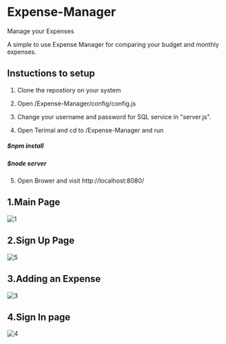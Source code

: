 # Expense-Manager
Manage your Expenses

A simple to use Expense Manager for comparing your budget and monthly expenses.

## Instuctions to setup

1. Clone the repostiory on your system

2. Open /Expense-Manager/config/config.js

3. Change your username and password for SQL service in "server.js".
4. Open Terimal and cd to /Expense-Manager and run
    
##### $npm install
    
##### $node server

5. Open Brower and visit http://localhost:8080/
## 1.Main Page
![1](https://user-images.githubusercontent.com/22850607/35586840-fb391bf8-0621-11e8-819c-f44606b5a4f4.png)
## 2.Sign Up Page
![5](https://user-images.githubusercontent.com/22850607/35586934-3a0d6596-0622-11e8-8b77-1579adc3606b.png)
## 3.Adding an Expense
![3](https://user-images.githubusercontent.com/22850607/35586861-04a78bca-0622-11e8-9e23-3873c6a127da.png)
## 4.Sign In page
![4](https://user-images.githubusercontent.com/22850607/35586863-0632d3dc-0622-11e8-9b6a-d109953b24d5.png)



